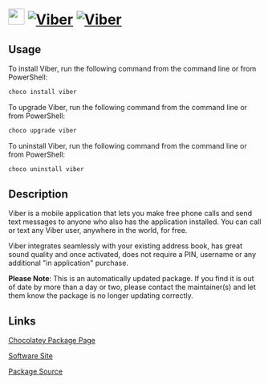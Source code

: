 ﻿# <img src="https://cdn.jsdelivr.net/gh/mkevenaar/chocolatey-packages@3a055dbd4509673290e55aa9de2c53c9a4b6b7ed/icons/viber.png" width="32" height="32"/> [![Viber](https://img.shields.io/chocolatey/v/viber.svg?label=Viber)](https://chocolatey.org/packages/viber) [![Viber](https://img.shields.io/chocolatey/dt/viber.svg)](https://chocolatey.org/packages/viber)

## Usage

To install Viber, run the following command from the command line or from PowerShell:

```powershell
choco install viber
```

To upgrade Viber, run the following command from the command line or from PowerShell:

```powershell
choco upgrade viber
```

To uninstall Viber, run the following command from the command line or from PowerShell:

```powershell
choco uninstall viber
```

## Description

Viber is a mobile application that lets you make free phone calls and send text messages to anyone who also has the application installed. You can call or text any Viber user, anywhere in the world, for free.

Viber integrates seamlessly with your existing address book, has great sound quality and once activated, does not require a PIN, username or any additional "in application" purchase.

**Please Note**: This is an automatically updated package. If you find it is
out of date by more than a day or two, please contact the maintainer(s) and
let them know the package is no longer updating correctly.


## Links

[Chocolatey Package Page](https://chocolatey.org/packages/viber)

[Software Site](https://www.viber.com/en/products/windows)

[Package Source](https://github.com/mkevenaar/chocolatey-packages/tree/master/automatic/viber)

